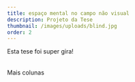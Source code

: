 ```yaml
---
title: espaço mental no campo não visual
description: Projeto da Tese
thumbnail: /images/uploads/blind.jpg
order: 2
---
```

Esta tese foi super gira!
######

Mais colunas
